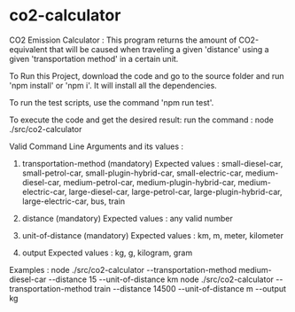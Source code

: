 # co2-calculator
CO2 Emission Calculator : This program returns the amount of CO2-equivalent that will be caused when traveling a given 'distance' using a given 'transportation method' in a certain unit.

To Run this Project, download the code and go to the source folder and run 'npm install' or 'npm i'. It will install all the dependencies.

To run the test scripts, use the command 'npm run test'.

To execute the code and get the desired result: run the command : node ./src/co2-calculator <command line arguments>


Valid Command Line Arguments and its values : 

1. transportation-method (mandatory)
   Expected values : small-diesel-car,
                     small-petrol-car,
                     small-plugin-hybrid-car,
                     small-electric-car,
                     medium-diesel-car,
                     medium-petrol-car,
                     medium-plugin-hybrid-car,
                     medium-electric-car,
                     large-diesel-car,
                     large-petrol-car,
                     large-plugin-hybrid-car,
                     large-electric-car,
                     bus,
                     train

2. distance (mandatory)
   Expected values : any valid number

3. unit-of-distance (mandatory)
   Expected values : km, m, meter, kilometer

4. output 
   Expected values : kg, g, kilogram, gram
   

Examples : 
node ./src/co2-calculator --transportation-method medium-diesel-car --distance 15 --unit-of-distance km
node ./src/co2-calculator --transportation-method train --distance 14500 --unit-of-distance m --output kg
